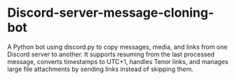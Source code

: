 # Discord-server-message-cloning-bot
A Python bot using discord.py to copy messages, media, and links from one Discord server to another. It supports resuming from the last processed message, converts timestamps to UTC+1, handles Tenor links, and manages large file attachments by sending links instead of skipping them.
